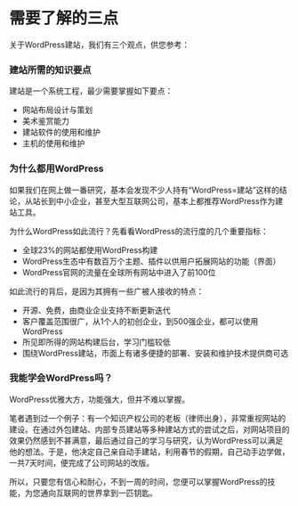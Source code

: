 # 需要了解的三点

关于WordPress建站，我们有三个观点，供您参考：

### 建站所需的知识要点

建站是一个系统工程，最少需要掌握如下要点：

* 网站布局设计与策划
* 美术鉴赏能力
* 建站软件的使用和维护
* 主机的使用和维护

### 为什么都用WordPress

如果我们在网上做一番研究，基本会发现不少人持有“WordPress=建站”这样的结论，从站长到中小企业，甚至大型互联网公司，基本上都推荐WordPress作为建站工具。

为什么WordPress如此流行？先看看WordPress的流行度的几个重要指标：

* 全球23%的网站都使用WordPress构建
* WordPress生态中有数百万个主题、插件以供用户拓展网站的功能（界面）
* WordPress官网的流量在全球所有网站中进入了前100位

如此流行的背后，是因为其拥有一些广被人接收的特点：

* 开源、免费，由商业企业支持不断更新迭代
* 客户覆盖范围很广，从1个人的初创企业，到500强企业，都可以使用WordPress
* 所见即所得的网站构建后台，学习门槛较低
* 围绕WordPress建站，市面上有诸多便捷的部署、安装和维护技术提供商可选

### 我能学会WordPress吗？

WordPress优雅大方，功能强大，但并不难以掌握。

笔者遇到过一个例子：有一个知识产权公司的老板（律师出身），非常重视网站的建设。在通过外包建站、内部专员建站等多种建站方式的尝试之后，对网站项目的效果仍然感到不甚满意，最后通过自己的学习与研究，认为WordPress可以满足他的想法。于是，他决定自己亲自动手建站，利用春节的假期，自己动手边学做，一共7天时间，便完成了公司网站的改版。

所以，只要您有信心和耐心，不到一周的时间，您便可以掌握WordPress的技能，为您通向互联网的世界拿到一匹钥匙。